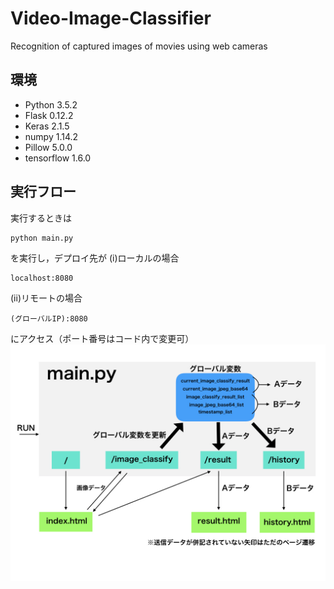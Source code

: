 # Video-Image-Classifier
Recognition of captured images of movies using web cameras

## 環境
* Python 3.5.2
* Flask 0.12.2
* Keras 2.1.5
* numpy 1.14.2
* Pillow 5.0.0
* tensorflow 1.6.0

## 実行フロー
実行するときは
```
python main.py
```
を実行し，デプロイ先が
(i)ローカルの場合
```
localhost:8080
```
(ii)リモートの場合
```
(グローバルIP):8080
```
にアクセス（ポート番号はコード内で変更可）
<img src="img/execflow.jpeg"/>